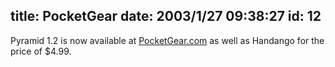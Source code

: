 title: PocketGear
date: 2003/1/27 09:38:27
id: 12
---
Pyramid 1.2 is now available at [PocketGear.com](http://www.pocketgear.com/software_detail.asp?id=7415&associateid=219) as well as Handango for the price of $4.99.